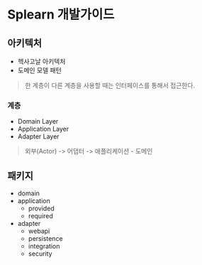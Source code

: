 # Splearn 개발가이드

## 아키텍처
- 헥사고날 아키텍처
- 도메인 모델 패턴

> 한 계층이 다른 계층을 사용할 때는 인터페이스를 통해서 접근한다.

### 계층
- Domain Layer
- Application Layer
- Adapter Layer

> 외부(Actor) -> 어댑터 -> 애플리케이션 - 도메인

## 패키지
- domain
- application
  - provided
  - required
- adapter
  - webapi
  - persistence
  - integration
  - security